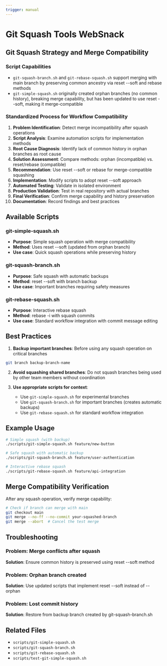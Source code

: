```yaml
---
trigger: manual
---
```


# Git Squash Tools WebSnack

## Git Squash Strategy and Merge Compatibility

### Script Capabilities
- `git-squash-branch.sh` and `git-rebase-squash.sh` support merging with main branch by preserving common ancestry via reset --soft and rebase methods
- `git-simple-squash.sh` originally created orphan branches (no common history), breaking merge capability, but has been updated to use reset --soft, making it merge-compatible

### Standardized Process for Workflow Compatibility

1. **Problem Identification**: Detect merge incompatibility after squash operations
2. **Script Analysis**: Examine automation scripts for implementation methods
3. **Root Cause Diagnosis**: Identify lack of common history in orphan branches as root cause
4. **Solution Assessment**: Compare methods: orphan (incompatible) vs. reset/rebase (compatible)
5. **Recommendation**: Use reset --soft or rebase for merge-compatible squashing
6. **Implementation**: Modify scripts to adopt reset --soft approach
7. **Automated Testing**: Validate in isolated environment
8. **Production Validation**: Test in real repository with actual branches
9. **Final Verification**: Confirm merge capability and history preservation
10. **Documentation**: Record findings and best practices

## Available Scripts

### git-simple-squash.sh
- **Purpose**: Simple squash operation with merge compatibility
- **Method**: Uses reset --soft (updated from orphan branch)
- **Use case**: Quick squash operations while preserving history

### git-squash-branch.sh  
- **Purpose**: Safe squash with automatic backups
- **Method**: reset --soft with branch backup
- **Use case**: Important branches requiring safety measures

### git-rebase-squash.sh
- **Purpose**: Interactive rebase squash
- **Method**: rebase -i with squash commits
- **Use case**: Standard workflow integration with commit message editing

## Best Practices

1. **Backup important branches**: Before using any squash operation on critical branches
```bash
git branch backup-branch-name
```

2. **Avoid squashing shared branches**: Do not squash branches being used by other team members without coordination

3. **Use appropriate scripts for context**:
   - Use `git-simple-squash.sh` for experimental branches
   - Use `git-squash-branch.sh` for important branches (creates automatic backups)
   - Use `git-rebase-squash.sh` for standard workflow integration

## Example Usage

```bash
# Simple squash (with backup)
./scripts/git-simple-squash.sh feature/new-button

# Safe squash with automatic backup
./scripts/git-squash-branch.sh feature/user-authentication

# Interactive rebase squash
./scripts/git-rebase-squash.sh feature/api-integration
```

## Merge Compatibility Verification

After any squash operation, verify merge capability:

```bash
# Check if branch can merge with main
git checkout main
git merge --no-ff --no-commit your-squashed-branch
git merge --abort  # Cancel the test merge
```

## Troubleshooting

### Problem: Merge conflicts after squash
**Solution**: Ensure common history is preserved using reset --soft method

### Problem: Orphan branch created
**Solution**: Use updated scripts that implement reset --soft instead of --orphan

### Problem: Lost commit history
**Solution**: Restore from backup branch created by git-squash-branch.sh

## Related Files
- `scripts/git-simple-squash.sh`
- `scripts/git-squash-branch.sh` 
- `scripts/git-rebase-squash.sh`
- `scripts/test-git-simple-squash.sh`